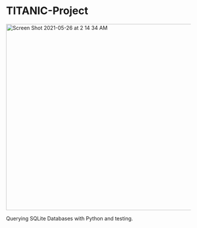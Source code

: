 # TITANIC-Project
<img width="507" alt="Screen Shot 2021-05-26 at 2 14 34 AM" src="https://user-images.githubusercontent.com/80420919/119606122-58736b00-bdc8-11eb-9c81-00db5c750f94.png">

Querying SQLite Databases with Python and testing.
